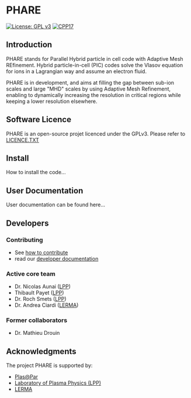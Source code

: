 # PHARE


[![License: GPL v3](https://img.shields.io/badge/PHARE-GPL%20v3-blue.svg)](https://www.gnu.org/licenses/gpl-3.0)
[![CPP17](https://img.shields.io/badge/Language-C++17-blue.svg)]()

## Introduction


PHARE stands for Parallel Hybrid particle in cell code with Adaptive Mesh REfinement.
Hybrid particle-in-cell (PIC) codes solve the Vlasov equation for ions in a Lagrangian way
and assume an electron fluid.

PHARE is in development, and aims at filling the gap between sub-ion scales and large "MHD" scales
by using Adaptive Mesh Refinement, enabling to dynamically increasing the resolution in critical regions while
keeping a lower resolution elsewhere.


## Software Licence

PHARE is an open-source projet licenced under the GPLv3. Please refer to [LICENCE.TXT](LICENCE.TXT)


## Install

How to install the code...


## User Documentation

User documentation can be found here...


## Developers


### Contributing

- See [how to contribute]()
- read our [developer documentation]()

### Active core team

- Dr. Nicolas Aunai ([LPP](www.lpp.fr))
- Thibault Payet ([LPP](wwww.lpp.fr))
- Dr. Roch Smets ([LPP](www.lpp.fr))
- Dr. Andrea Ciardi ([LERMA](https://lerma.obspm.fr))

### Former collaborators

- Dr. Mathieu Drouin



Acknowledgments
---------------

The project PHARE is supported by:

- [Plas@Par](http://www.plasapar.com)
- [Laboratory of Plasma Physics (LPP)](www.lpp.fr)
- [LERMA](https://lerma.obspm.fr)
